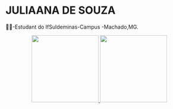 # JULIAANA  DE SOUZA 


👩‍🎓-Estudant  do IfSuldeminas-Campus -Machado,MG.
<div align="center">
  <a href="https://github.com/jusouz">
  <img height="180em" src="https://github-readme-stats.vercel.app/api?username=jusouz&show_icons=true&theme=dracula&include_all_commits=true&count_private=true"/>
  <img height="180em" src="https://github-readme-stats.vercel.app/api/top-langs/?username=jusouz&layout=compact&langs_count=7&theme=dracula"/>
</div>
  

  
    


